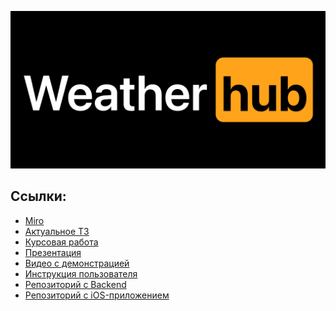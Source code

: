 <p align="center">
  <img src="Resources/logo.png">
</p>

## Ссылки:

- [Miro](https://miro.com/app/board/o9J_lNhQiZo=/)
- [Актуальное ТЗ](Docs/spec.pdf)
- [Курсовая работа](Docs/kurs.pdf)
- [Презентация](Docs/presentation.pdf)
- [Видео с демонстрацией](Demo/Demo.mp4)
- [Инструкция пользователя](Docs/instruction.pdf)
- [Репозиторий с Backend](https://github.com/Shrike36/WeatherHubBack)
- [Репозиторий с iOS-приложением](https://github.com/Shrike36/WeatherHubFront)
